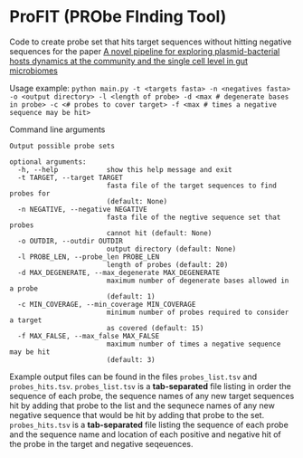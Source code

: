 # ProFIT (PRObe FInding Tool)
Code to create probe set that hits target sequences without hitting negative sequences for the paper [A novel pipeline for exploring plasmid-bacterial hosts dynamics at the community and the single cell level in gut microbiomes]()

Usage example: `python main.py -t <targets fasta> -n <negatives fasta> -o <output directory> -l <length of probe> -d <max # degenerate bases in probe> -c <# probes to cover target> -f <max # times a negative sequence may be hit>`

Command line arguments
```
Output possible probe sets

optional arguments:
  -h, --help            show this help message and exit
  -t TARGET, --target TARGET
                        fasta file of the target sequences to find probes for
                        (default: None)
  -n NEGATIVE, --negative NEGATIVE
                        fasta file of the negtive sequence set that probes
                        cannot hit (default: None)
  -o OUTDIR, --outdir OUTDIR
                        output directory (default: None)
  -l PROBE_LEN, --probe_len PROBE_LEN
                        length of probes (default: 20)
  -d MAX_DEGENERATE, --max_degenerate MAX_DEGENERATE
                        maximum number of degenerate bases allowed in a probe
                        (default: 1)
  -c MIN_COVERAGE, --min_coverage MIN_COVERAGE
                        minimum number of probes required to consider a target
                        as covered (default: 15)
  -f MAX_FALSE, --max_false MAX_FALSE
                        maximum number of times a negative sequence may be hit
                        (default: 3)
```
Example output files can be found in the files `probes_list.tsv` and `probes_hits.tsv`. `probes_list.tsv` is a **tab-separated** file listing in order the sequence of each probe, the sequence names of any new target sequences hit by adding that probe to the list and the sequnece names of any new negative sequence that would be hit by adding that probe to the set. `probes_hits.tsv` is a **tab-separated** file listing the sequence of each probe and the sequence name and location of each positive and negative hit of the probe in the target and negative seqeuences.
